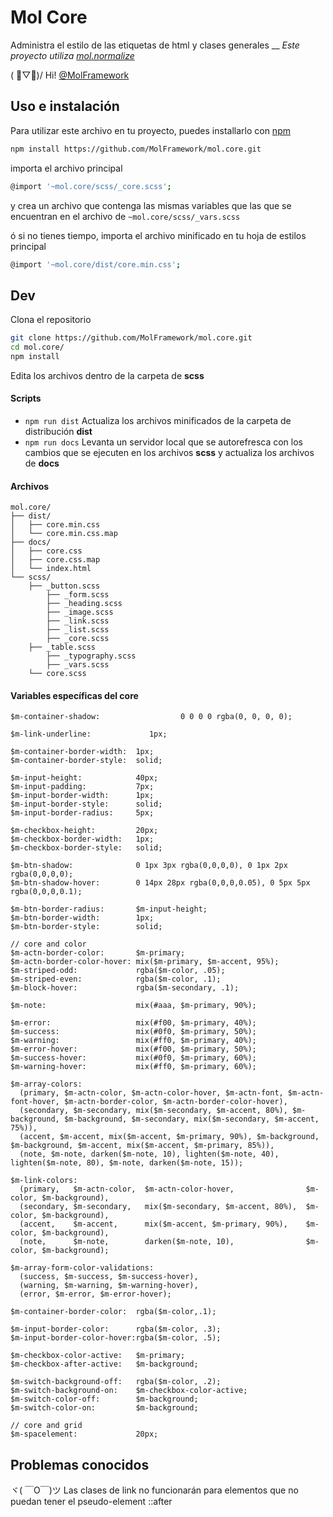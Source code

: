 # Mol Core
Administra el estilo de las etiquetas de html y clases generales
__
*Este proyecto utiliza [mol.normalize](https://github.com/MolFramework/mol.normalize)*


( ﾟ▽ﾟ)/ Hi! [@MolFramework](https://twitter.com/MolFramework)


## Uso e instalación
Para utilizar este archivo en tu proyecto, puedes installarlo con [npm](https://www.npmjs.com/)
```sh
npm install https://github.com/MolFramework/mol.core.git
```
importa el archivo principal
```sh
@import '~mol.core/scss/_core.scss';
```
y crea un archivo que contenga las mismas variables que las que se encuentran en
el archivo de `~mol.core/scss/_vars.scss`

ó si no tienes tiempo, importa el archivo minificado en tu hoja de estilos principal
```sh
@import '~mol.core/dist/core.min.css';
```


## Dev
Clona el repositorio
```sh
git clone https://github.com/MolFramework/mol.core.git
cd mol.core/
npm install
```
Edita los archivos dentro de la carpeta de **scss**


#### Scripts
- `npm run dist` Actualiza los archivos minificados de la carpeta de distribución **dist**
- `npm run docs` Levanta un servidor local que se autorefresca con los cambios que se ejecuten en los archivos **scss** y actualiza los archivos de **docs**


#### Archivos
``` text
mol.core/
├── dist/
│   ├── core.min.css
│   └── core.min.css.map
├── docs/
│   ├── core.css
│   ├── core.css.map
│   └── index.html
└── scss/
    ├── _button.scss
		├── _form.scss
		├── _heading.scss
		├── _image.scss
		├── _link.scss
		├── _list.scss
		├── _core.scss
    ├── _table.scss
		├── _typography.scss
		├── _vars.scss
    └── core.scss
```


#### Variables específicas del core
```text
$m-container-shadow:                  0 0 0 0 rgba(0, 0, 0, 0);

$m-link-underline:             1px;

$m-container-border-width:  1px;
$m-container-border-style:  solid;

$m-input-height:            40px;
$m-input-padding:           7px;
$m-input-border-width:      1px;
$m-input-border-style:      solid;
$m-input-border-radius:     5px;

$m-checkbox-height:         20px;
$m-checkbox-border-width:   1px;
$m-checkbox-border-style:   solid;

$m-btn-shadow:              0 1px 3px rgba(0,0,0,0), 0 1px 2px rgba(0,0,0,0);
$m-btn-shadow-hover:        0 14px 28px rgba(0,0,0,0.05), 0 5px 5px rgba(0,0,0,0.1);

$m-btn-border-radius:       $m-input-height;
$m-btn-border-width:        1px;
$m-btn-border-style:        solid;

// core and color
$m-actn-border-color:       $m-primary;
$m-actn-border-color-hover: mix($m-primary, $m-accent, 95%);
$m-striped-odd:             rgba($m-color, .05);
$m-striped-even:            rgba($m-color, .1);
$m-block-hover:             rgba($m-secondary, .1);

$m-note:                    mix(#aaa, $m-primary, 90%);

$m-error:                   mix(#f00, $m-primary, 40%);
$m-success:                 mix(#0f0, $m-primary, 50%);
$m-warning:                 mix(#ff0, $m-primary, 40%);
$m-error-hover:             mix(#f00, $m-primary, 50%);
$m-success-hover:           mix(#0f0, $m-primary, 60%);
$m-warning-hover:           mix(#ff0, $m-primary, 60%);

$m-array-colors:
  (primary, $m-actn-color, $m-actn-color-hover, $m-actn-font, $m-actn-font-hover, $m-actn-border-color, $m-actn-border-color-hover),
  (secondary, $m-secondary, mix($m-secondary, $m-accent, 80%), $m-background, $m-background, $m-secondary, mix($m-secondary, $m-accent, 75%)),
  (accent, $m-accent, mix($m-accent, $m-primary, 90%), $m-background, $m-background, $m-accent, mix($m-accent, $m-primary, 85%)),
  (note, $m-note, darken($m-note, 10), lighten($m-note, 40), lighten($m-note, 80), $m-note, darken($m-note, 15));

$m-link-colors:
  (primary,   $m-actn-color,  $m-actn-color-hover,                $m-color, $m-background),
  (secondary, $m-secondary,   mix($m-secondary, $m-accent, 80%),  $m-color, $m-background),
  (accent,    $m-accent,      mix($m-accent, $m-primary, 90%),    $m-color, $m-background),
  (note,      $m-note,        darken($m-note, 10),                $m-color, $m-background);

$m-array-form-color-validations:
  (success, $m-success, $m-success-hover),
  (warning, $m-warning, $m-warning-hover),
  (error, $m-error, $m-error-hover);

$m-container-border-color:  rgba($m-color,.1);

$m-input-border-color:      rgba($m-color, .3);
$m-input-border-color-hover:rgba($m-color, .5);

$m-checkbox-color-active:   $m-primary;
$m-checkbox-after-active:   $m-background;

$m-switch-background-off:   rgba($m-color, .2);
$m-switch-background-on:    $m-checkbox-color-active;
$m-switch-color-off:        $m-background;
$m-switch-color-on:         $m-background;

// core and grid
$m-spacelement:             20px;
```


## Problemas conocidos

ヾ( ￣O￣)ツ Las clases de link no funcionarán para elementos que no puedan tener el pseudo-element ::after
